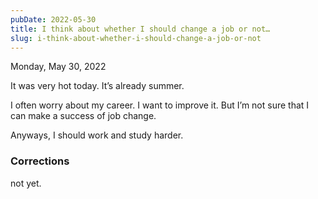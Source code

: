 ```yaml
---
pubDate: 2022-05-30
title: I think about whether I should change a job or not…
slug: i-think-about-whether-i-should-change-a-job-or-not
---
```


Monday, May 30, 2022

It was very hot today. It’s already summer.

I often worry about my career. I want to improve it. But I’m not sure that I can make a success of job change.

Anyways, I should work and study harder.

### Corrections
not yet.